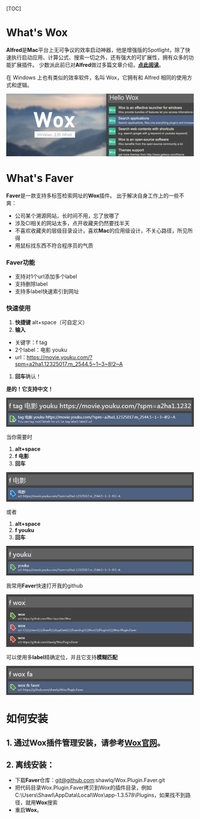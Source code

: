[TOC]

# What's Wox
**Alfred**是**Mac**平台上无可争议的效率启动神器，他是增强版的Spotlight，除了快速执行启动应用、计算公式、搜索一切之外，还有强大的可扩展性，拥有众多的功能扩展插件。
少数派此前已对**Alfred**做过多篇文章介绍，[**点此阅读**](https://sspai.com/tag/alfred)。

在 Windows 上也有类似的效率软件，名叫 Wox，它拥有和 Alfred 相同的使用方式和逻辑。

![](readme/318474.jpg)


# What's Faver
**Faver**是一款支持多标签检索网址的**Wox**插件。
出于解决自身工作上的一些不爽：
- 公司某个溯源网站，长时间不用，忘了放哪了
- 涉及CI相关的网站太多，点开收藏夹仍然要找半天
- 不喜欢收藏夹的层级目录设计，喜欢**Mac**的应用级设计，不关心路径，所见所得
- 用鼠标找东西不符合程序员的气质

### **Faver**功能
- 支持对1个url添加多个label
- 支持删除label
- 支持多label快速索引到网址

### 快速使用
1. **快捷键** alt+space（可自定义）
1. **输入**
- 关键字：f tag
- 2个label：电影 youku
- url：https://movie.youku.com/?spm=a2ha1.12325017.m_2544.5~1~3~8!2~A
1. **回车**确认！

**是的！它支持中文！**

![](readme/f_tag.png)

当你需要时
1. **alt+space**
1. **f 电影**
1. **回车**

![](readme/f_dianying.png)

或者
1. **alt+space**
1. **f youku**
1. **回车**

![](readme/f_youku.png)

我常用**Faver**快速打开我的github

![](readme/f_wox.png)


可以使用多**label**精确定位，并且它支持**模糊匹配**

![](readme/f_wox_faver.png)

# 如何安装
## 1. 通过**Wox**插件管理安装，请参考[**Wox官网**](http://www.wox.one)。
## 2. 离线安装：
- 下载**Faver**仓库：git@github.com:shawlq/Wox.Plugin.Faver.git
- 把代码目录Wox.Plugin.Faver拷贝到Wox的插件目录，例如C:\Users\Shawl\AppData\Local\Wox\app-1.3.578\Plugins，如果找不到路径，就用**Wox**搜索
- 重启**Wox**。

